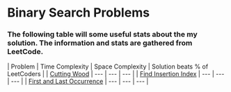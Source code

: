 # **Binary Search Problems**

### The following table will some useful stats about the my solution. The information and stats are gathered from LeetCode.

| Problem | Time Complexity | Space Complexity | Solution beats % of LeetCoders |
| [Cutting Wood](https://github.com/adamg8539/dsa/blob/main/dsa-problems/binary-search/cuttingWood.py) | --- | --- | --- |
| [Find Insertion Index](https://github.com/adamg8539/dsa/blob/main/dsa-problems/binary-search/findInsertionIndex.py) | --- | --- | --- |
| [First and Last Occurrence](https://github.com/adamg8539/dsa/blob/main/dsa-problems/binary-search/firstAndLastOccurance.py) | --- | --- | --- |
